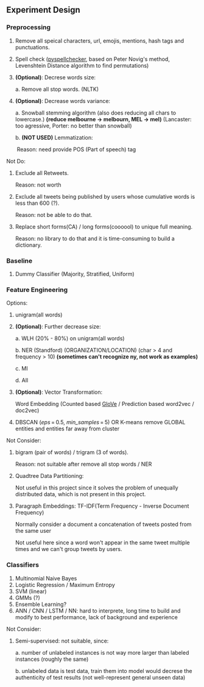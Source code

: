 [GloVe]: https://nlp.stanford.edu/projects/glove/

[CogComp]: https://github.com/CogComp/cogcomp-nlpy
[pyspellchecker]: https://pypi.org/project/pyspellchecker/



## Experiment Design

### Preprocessing

1. Remove all speical characters, url, emojis, mentions, hash tags and punctuations.

2. Spell check ([pyspellchecker], based on Peter Novig's method, Levenshtein Distance algorithm to find permutations)

3. **(Optional)**: Decrese words size:

   a. Remove all stop words. (NLTK) 

4. **(Optional)**: Decrease words variance:

   a. Snowball stemming algorithm (also does reducing all chars to lowercase.) **(reduce melbourne -> melbourn, MEL -> mel)** (Lancaster: too agressive, Porter: no better than snowball)

   b. **(NOT USED)** Lemmatization: 

   ​	Reason: need provide POS (Part of speech) tag

Not Do:

1. Exclude all Retweets.

   Reason: not worth 

2. Exclude all tweets being published by users whose cumulative words is less than 600 (?). 

   Reason: not be able to do that.

3. Replace short forms(CA) / long forms(coooool) to unique full meaning. 

   Reason: no library to do that and it is time-consuming to build a dictionary.

### Baseline

1. Dummy Classifier (Majority, Stratified, Uniform)

### Feature Engineering 

Options:

1. unigram(all words)

2. **(Optional)**: Further decrease size:

   a. WLH (20% - 80%) on unigram(all words)

   b. NER (Standford) (ORGANIZATION/LOCATION) (char > 4 and frequency > 10) **(sometimes can't recognize ny, not work as examples)**

   c. MI

   d. All

3. **(Optional)**: Vector Transformation:

   Word Embedding (Counted based [GloVe] / Prediction based word2vec / doc2vec)

4. DBSCAN (*eps* = 0.5, *min_samples* = 5) OR K-means remove GLOBAL entities and entities far away from cluster

Not Consider:

1. bigram (pair of words) / trigram (3 of words). 

   Reason: not suitable after remove all stop words / NER

2. Quadtree Data Partitioning: 

   Not useful in this project since it solves the problem of unequally distributed data, which is not present in this project.

3. Paragraph Embeddings: TF-IDF(Term Frequency - Inverse Document Frequency)

   Normally consider a document a concatenation of tweets posted from the same user

   Not useful here since a word won't appear in the same tweet multiple times and we can't group tweets by users. 

### Classifiers

1. Multinomial Naive Bayes
2. Logistic Regression / Maximum Entropy
3. SVM (linear)
4. GMMs (?)
5. Ensemble Learning?
6. ANN / CNN / LSTM / NN: hard to interprete, long time to build and modify to best performance, lack of background and experience

Not Consider:

1. Semi-supervised: not suitable, since:

   a. number of unlabeled instances is not way more larger than labeled instances (roughly the same)

   b. unlabeled data is test data, train them into model would decrese the authenticity of test results (not well-represent general unseen data)